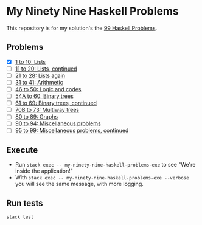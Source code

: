 # My Ninety Nine Haskell Problems

This repository is for my solution's the [99 Haskell Problems](https://wiki.haskell.org/H-99:_Ninety-Nine_Haskell_Problems).

## Problems

- [X] [1 to 10: Lists](https://wiki.haskell.org/99_questions/1_to_10)
- [ ] [11 to 20: Lists, continued](https://wiki.haskell.org/99_questions/11_to_20)
- [ ] [21 to 28: Lists again](https://wiki.haskell.org/99_questions/21_to_28)
- [ ] [31 to 41: Arithmetic](https://wiki.haskell.org/99_questions/31_to_41)
- [ ] [46 to 50: Logic and codes](https://wiki.haskell.org/99_questions/46_to_50)
- [ ] [54A to 60: Binary trees](https://wiki.haskell.org/99_questions/54A_to_60)
- [ ] [61 to 69: Binary trees, continued](https://wiki.haskell.org/99_questions/61_to_69)
- [ ] [70B to 73: Multiway trees](https://wiki.haskell.org/99_questions/70B_to_73)
- [ ] [80 to 89: Graphs](https://wiki.haskell.org/99_questions/80_to_89)
- [ ] [90 to 94: Miscellaneous problems](https://wiki.haskell.org/99_questions/90_to_94)
- [ ] [95 to 99: Miscellaneous problems, continued](https://wiki.haskell.org/99_questions/95_to_99)

## Execute  

* Run `stack exec -- my-ninety-nine-haskell-problems-exe` to see "We're inside the application!"
* With `stack exec -- my-ninety-nine-haskell-problems-exe --verbose` you will see the same message, with more logging.

## Run tests

`stack test`
